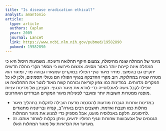 ```yaml
---
title: "Is disease eradication ethical?"
analyst: amantonio
article:
  type: article
  authors: Caplan
  year: 2009
  journal: Lancet
  link: https://www.ncbi.nlm.nih.gov/pubmed/19582890
  pubmed: 19582890
---
```


מיגור של המחלה שונה מחיסולה, צמצום היקף תחלואה ודעיכה. משמעות חיסול היא כי המחלה אינה קיימת יותר באזור מסוים. צמצום פירושו כי מספר מקרי מחלה חדשים יתקיים גם בהמשך.
מחיר מיגור נגיף הפוליו במוקדים שנשארו גבוהה מדי, ומיגור הוא מטרה שנויה במחלוקת. רוב מקרי ההדבקה בנגיף הפוליו הם נטולי תסמינים, ולכן לא כל המקרים מדווחים. במדינות כמו צפון קוריאה ובורמה קשה מאוד לנטר את התחלואה או אפילו לקבל גישה לאוכלוסייה כדי לוודא את מיגור הנגיף. תקציבן של מדינות עניות מופנה ממטרות חשובות יותר ומועבר לפעילות מיגור המקרים הבודדים האחרונים.
- במדינות אחרות הגברת מודעות להסכמה מדעת הובילה לתקלות בתהליך מיגור מחלות כמו חצבת ואדמת. תושבים רבים בארה"ב, קנדה ובריטניה מתנגדים לחיסונים. חלקם באכלוסיה מועט, אבל מספיק כדי למנוע את מיגור המחלות.
- הגנומים של אבעבועות שחורות ונגיף הפוליו ידועים, וניתן בקלות לשחזר אותם. זה מערער את הכדאיות של מיגור המחלות האלו.
